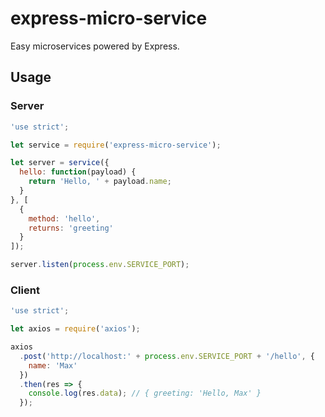 # express-micro-service

Easy microservices powered by Express.

## Usage

### Server

```js
'use strict';

let service = require('express-micro-service');

let server = service({
  hello: function(payload) {
    return 'Hello, ' + payload.name;
  }
}, [
  {
    method: 'hello',
    returns: 'greeting'
  }
]);

server.listen(process.env.SERVICE_PORT);
```

### Client

```js
'use strict';

let axios = require('axios');

axios
  .post('http://localhost:' + process.env.SERVICE_PORT + '/hello', {
    name: 'Max'
  })
  .then(res => {
    console.log(res.data); // { greeting: 'Hello, Max' }
  });
```